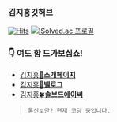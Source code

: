 ### 김지홍**깃허브**
[![Hits](https://hits.seeyoufarm.com/api/count/incr/badge.svg?url=https%3A%2F%2Fgithub.com%2Fjihongeek&count_bg=%2379C83D&title_bg=%23555555&icon=&icon_color=%23E7E7E7&title=HITS&edge_flat=false)](https://hits.seeyoufarm.com)
[![!Solved.ac 프로필](http://mazassumnida.wtf/api/mini/generate_badge?boj=algoitni)](https://solved.ac/algoitni)
### 👇 **여도 함 드가보십쇼!**
* [김지홍🍅**소개페이지**](https://me.jihongeek.com)
* [김지홍🍁**벨로그**](https://velog.io/@jihongeek)
* [김지홍🍀**솔브드에이씨**](https://velog.io/@jihongeek)
> `통신보안? 현재 코딩 중입니다.`